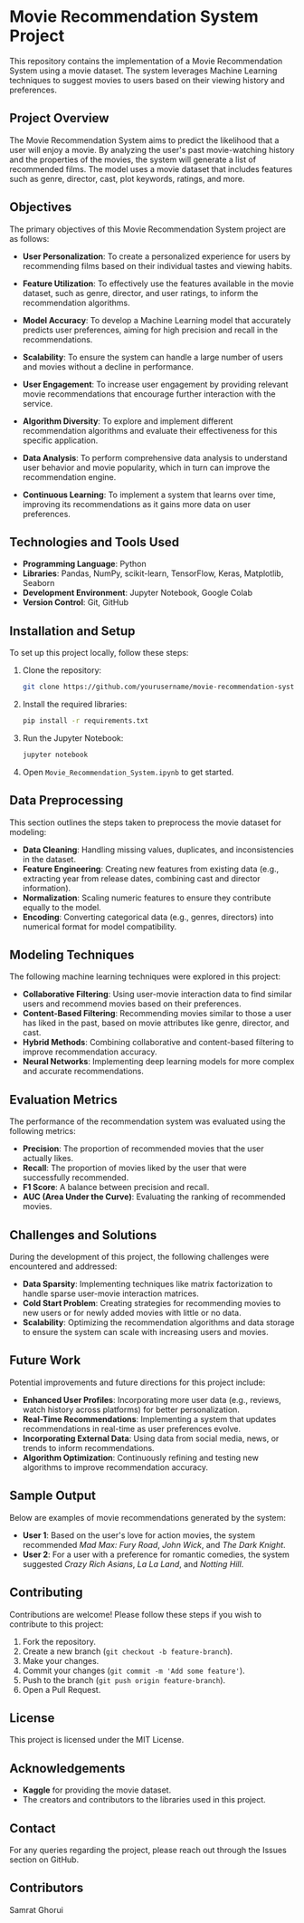 
# Movie Recommendation System Project


This repository contains the implementation of a Movie Recommendation System using a movie dataset. The system leverages Machine Learning techniques to suggest movies to users based on their viewing history and preferences.


## Project Overview


The Movie Recommendation System aims to predict the likelihood that a user will enjoy a movie. By analyzing the user's past movie-watching history and the properties of the movies, the system will generate a list of recommended films. The model uses a movie dataset that includes features such as genre, director, cast, plot keywords, ratings, and more.


## Objectives


The primary objectives of this Movie Recommendation System project are as follows:


- **User Personalization**: To create a personalized experience for users by recommending films based on their individual tastes and viewing habits.


- **Feature Utilization**: To effectively use the features available in the movie dataset, such as genre, director, and user ratings, to inform the recommendation algorithms.


- **Model Accuracy**: To develop a Machine Learning model that accurately predicts user preferences, aiming for high precision and recall in the recommendations.


- **Scalability**: To ensure the system can handle a large number of users and movies without a decline in performance.


- **User Engagement**: To increase user engagement by providing relevant movie recommendations that encourage further interaction with the service.


- **Algorithm Diversity**: To explore and implement different recommendation algorithms and evaluate their effectiveness for this specific application.


- **Data Analysis**: To perform comprehensive data analysis to understand user behavior and movie popularity, which in turn can improve the recommendation engine.


- **Continuous Learning**: To implement a system that learns over time, improving its recommendations as it gains more data on user preferences.


## Technologies and Tools Used


- **Programming Language**: Python
- **Libraries**: Pandas, NumPy, scikit-learn, TensorFlow, Keras, Matplotlib, Seaborn
- **Development Environment**: Jupyter Notebook, Google Colab
- **Version Control**: Git, GitHub


## Installation and Setup


To set up this project locally, follow these steps:


1. Clone the repository:
   ```bash
   git clone https://github.com/yourusername/movie-recommendation-system.git
   ```


2. Install the required libraries:
   ```bash
   pip install -r requirements.txt
   ```


3. Run the Jupyter Notebook:
   ```bash
   jupyter notebook
   ```


4. Open `Movie_Recommendation_System.ipynb` to get started.


## Data Preprocessing


This section outlines the steps taken to preprocess the movie dataset for modeling:


- **Data Cleaning**: Handling missing values, duplicates, and inconsistencies in the dataset.
- **Feature Engineering**: Creating new features from existing data (e.g., extracting year from release dates, combining cast and director information).
- **Normalization**: Scaling numeric features to ensure they contribute equally to the model.
- **Encoding**: Converting categorical data (e.g., genres, directors) into numerical format for model compatibility.


## Modeling Techniques


The following machine learning techniques were explored in this project:


- **Collaborative Filtering**: Using user-movie interaction data to find similar users and recommend movies based on their preferences.
- **Content-Based Filtering**: Recommending movies similar to those a user has liked in the past, based on movie attributes like genre, director, and cast.
- **Hybrid Methods**: Combining collaborative and content-based filtering to improve recommendation accuracy.
- **Neural Networks**: Implementing deep learning models for more complex and accurate recommendations.


## Evaluation Metrics


The performance of the recommendation system was evaluated using the following metrics:


- **Precision**: The proportion of recommended movies that the user actually likes.
- **Recall**: The proportion of movies liked by the user that were successfully recommended.
- **F1 Score**: A balance between precision and recall.
- **AUC (Area Under the Curve)**: Evaluating the ranking of recommended movies.


## Challenges and Solutions


During the development of this project, the following challenges were encountered and addressed:


- **Data Sparsity**: Implementing techniques like matrix factorization to handle sparse user-movie interaction matrices.
- **Cold Start Problem**: Creating strategies for recommending movies to new users or for newly added movies with little or no data.
- **Scalability**: Optimizing the recommendation algorithms and data storage to ensure the system can scale with increasing users and movies.


## Future Work


Potential improvements and future directions for this project include:


- **Enhanced User Profiles**: Incorporating more user data (e.g., reviews, watch history across platforms) for better personalization.
- **Real-Time Recommendations**: Implementing a system that updates recommendations in real-time as user preferences evolve.
- **Incorporating External Data**: Using data from social media, news, or trends to inform recommendations.
- **Algorithm Optimization**: Continuously refining and testing new algorithms to improve recommendation accuracy.


## Sample Output


Below are examples of movie recommendations generated by the system:


- **User 1**: Based on the user's love for action movies, the system recommended *Mad Max: Fury Road*, *John Wick*, and *The Dark Knight*.
- **User 2**: For a user with a preference for romantic comedies, the system suggested *Crazy Rich Asians*, *La La Land*, and *Notting Hill*.


## Contributing


Contributions are welcome! Please follow these steps if you wish to contribute to this project:


1. Fork the repository.
2. Create a new branch (`git checkout -b feature-branch`).
3. Make your changes.
4. Commit your changes (`git commit -m 'Add some feature'`).
5. Push to the branch (`git push origin feature-branch`).
6. Open a Pull Request.


## License


This project is licensed under the MIT License.


## Acknowledgements


- **Kaggle** for providing the movie dataset.
- The creators and contributors to the libraries used in this project.


## Contact


For any queries regarding the project, please reach out through the Issues section on GitHub.


## Contributors


Samrat Ghorui





